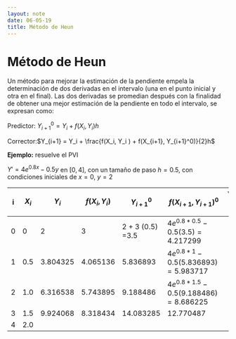 ```yaml
---
layout: note
date: 06-05-19
title: Método de Heun
---
```


# Método de Heun

Un método para mejorar la estimación de la pendiente empela la determinación de dos derivadas en el intervalo (una en el punto inicial y otra en el final). Las dos derivadas se promedian después con la finalidad de obtener una mejor estimación de la pendiente en todo el intervalo, se expresan como:

Predictor: $Y_{i+1}^0 = Y_i + f(X_i, Y_i)h$

Corrector:$Y_{i+1} = Y_i + \frac{f(X_i, Y_i ) + f(X_{i+1}, Y_{i+1}^0)}{2}h$

**Ejemplo:** resuelve el PVI 

$Y' = 4e^{0.8x} - 0.5y$ en $[0, 4]$, con un tamaño de paso $h=0.5$, con condiciones iniciales de $x=0$, $y=2$

| i    | $X_i$ | $Y_i$    | $f(X_i, Y_i)$ | $Y_{i+1}^0$      | $f(X_{i+1}, Y_{i+1})^0$                   | $Y_{i+1}$ |
| ---- | ----- | -------- | ------------- | ---------------- | ----------------------------------------- | --------- |
| 0    | 0     | 2        | 3             | 2 + 3 (0.5) =3.5 | $4e^{0.8 * 0.5} -0.5(3.5) = 4.217299$     |           |
| 1    | 0.5   | 3.804325 | 4.065136      | 5.836893         | $4e^{0.8*1} - 0.5(5.836893) = 5.983717$   |           |
| 2    | 1.0   | 6.316538 | 5.743895      | 9.188486         | $4e^{0.8*1.5} - 0.5(9.188486) = 8.686225$ |           |
| 3    | 1.5   | 9.924068 | 8.318434      | 14.083285        | 12.770487                                 |           |
| 4    | 2.0   |          |               |                  |                                           |           |

